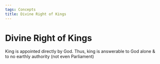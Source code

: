 ```yaml
---
tags: Concepts
title: Divine Right of Kings
---
```


# Divine Right of Kings
King is appointed directly by God. Thus, king is answerable to God alone & to no earthly authority (not even Parliament)
